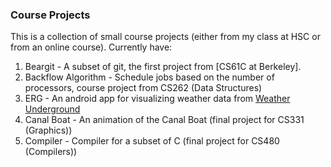 ### Course Projects

This is a collection of small course projects (either from my class at HSC or from an online course).
Currently have:

1. Beargit - A subset of git, the first project from [CS61C at Berkeley].
2. Backflow Algorithm - Schedule jobs based on the number of processors, course project from CS262 (Data Structures)
3. ERG - An android app for visualizing weather data from [Weather Underground](www.wunderground.com)
4. Canal Boat - An animation of the Canal Boat (final project for CS331 (Graphics))
5. Compiler - Compiler for a subset of C (final project for CS480 (Compilers))
